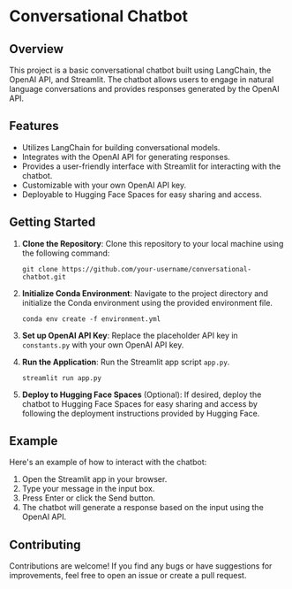 # Conversational Chatbot

## Overview

This project is a basic conversational chatbot built using LangChain, the OpenAI API, and Streamlit. The chatbot allows users to engage in natural language conversations and provides responses generated by the OpenAI API.

## Features

- Utilizes LangChain for building conversational models.
- Integrates with the OpenAI API for generating responses.
- Provides a user-friendly interface with Streamlit for interacting with the chatbot.
- Customizable with your own OpenAI API key.
- Deployable to Hugging Face Spaces for easy sharing and access.

## Getting Started

1. **Clone the Repository**: Clone this repository to your local machine using the following command:
   ```
   git clone https://github.com/your-username/conversational-chatbot.git
   ```

2. **Initialize Conda Environment**: Navigate to the project directory and initialize the Conda environment using the provided environment file.
   ```
   conda env create -f environment.yml
   ```

3. **Set up OpenAI API Key**: Replace the placeholder API key in `constants.py` with your own OpenAI API key.

4. **Run the Application**: Run the Streamlit app script `app.py`.
   ```
   streamlit run app.py
   ```

5. **Deploy to Hugging Face Spaces** (Optional): If desired, deploy the chatbot to Hugging Face Spaces for easy sharing and access by following the deployment instructions provided by Hugging Face.

## Example

Here's an example of how to interact with the chatbot:

1. Open the Streamlit app in your browser.
2. Type your message in the input box.
3. Press Enter or click the Send button.
4. The chatbot will generate a response based on the input using the OpenAI API.

## Contributing

Contributions are welcome! If you find any bugs or have suggestions for improvements, feel free to open an issue or create a pull request.


